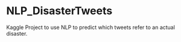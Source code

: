 # NLP_DisasterTweets
Kaggle Project to use NLP to predict which tweets refer to an actual disaster.
